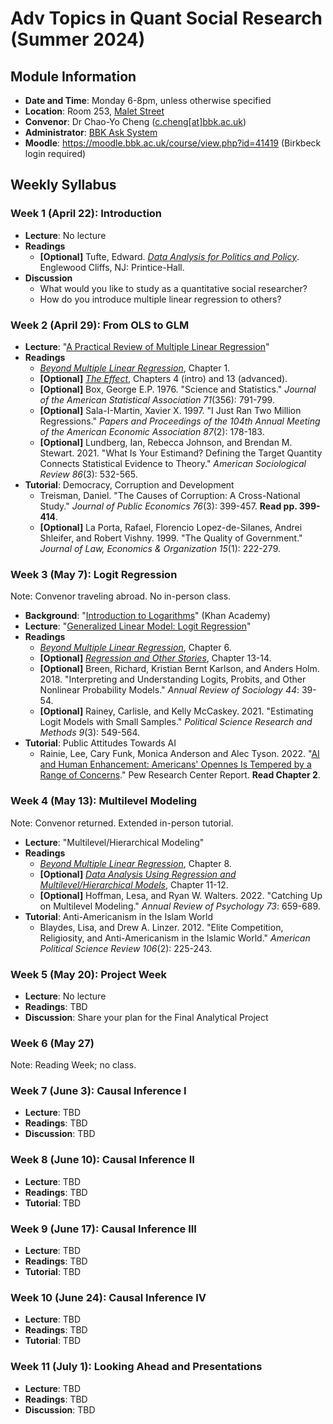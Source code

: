 # Adv Topics in Quant Social Research (Summer 2024)

## Module Information

- **Date and Time**: Monday 6-8pm, unless otherwise specified
- **Location**: Room 253, [Malet Street](https://maps.app.goo.gl/YMYvCRvA3WrSc4Dk9)
- **Convenor**: Dr Chao-Yo Cheng ([c.cheng[at]bbk.ac.uk](mailto:c.cheng@bbk.ac.uk))
- **Administrator**: [BBK Ask System](https://www.bbk.ac.uk/ask)
- **Moodle**: https://moodle.bbk.ac.uk/course/view.php?id=41419 (Birkbeck login required) 

## Weekly Syllabus

### Week 1 (April 22): Introduction

 - **Lecture**: No lecture
 - **Readings**
    - **[Optional]** Tufte, Edward. [*Data Analysis for Politics and Policy*](https://www.edwardtufte.com/tufte/dapp). Englewood Cliffs, NJ: Printice-Hall.
 - **Discussion**
	- What would you like to study as a quantitative social researcher?
	- How do you introduce multiple linear regression to others?

### Week 2 (April 29): From OLS to GLM

 - **Lecture**: "[A Practical Review of Multiple Linear Regression](https://moodle.bbk.ac.uk/course/view.php?id=41419&section=4)"
 - **Readings**
	- [*Beyond Multiple Linear Regression*](https://bookdown.org/roback/bookdown-BeyondMLR), Chapter 1.
	- **[Optional]** [*The Effect*](https://theeffectbook.net), Chapters 4 (intro) and 13 (advanced).
	- **[Optional]** Box, George E.P. 1976. "Science and Statistics." *Journal of the American Statistical Association 71*(356): 791-799.
	- **[Optional]** Sala-I-Martin, Xavier X. 1997. "I Just Ran Two Million Regressions." *Papers and Proceedings of the 104th Annual Meeting of the American Economic Association 87*(2): 178-183.
	- **[Optional]** Lundberg, Ian, Rebecca Johnson, and Brendan M. Stewart. 2021. "What Is Your Estimand? Defining the Target Quantity Connects Statistical Evidence to Theory." *American Sociological Review 86*(3): 532-565.
 - **Tutorial**: Democracy, Corruption and Development
 	- Treisman, Daniel. "The Causes of Corruption: A Cross-National Study." *Journal of Public Economics 76*(3): 399-457. **Read pp. 399-414**.
 	- **[Optional]** La Porta, Rafael, Florencio Lopez-de-Silanes, Andrei Shleifer, and Robert Vishny. 1999. "The Quality of Government." *Journal of Law, Economics & Organization 15*(1): 222-279.

### Week 3 (May 7): Logit Regression

Note: Convenor traveling abroad. No in-person class.

 - **Background**: "[Introduction to Logarithms](https://www.khanacademy.org/math/algebra2/x2ec2f6f830c9fb89:logs)" (Khan Academy)
 - **Lecture**: "[Generalized Linear Model: Logit Regression](https://moodle.bbk.ac.uk/course/view.php?id=41419&section=4)"
 - **Readings**
 	- [*Beyond Multiple Linear Regression*](https://bookdown.org/roback/bookdown-BeyondMLR), Chapter 6.
	- **[Optional]** [*Regression and Other Stories*](https://avehtari.github.io/ROS-Examples/), Chapter 13-14.
	- **[Optional]** Breen, Richard, Kristian Bernt Karlson, and Anders Holm. 2018. "Interpreting and Understanding Logits, Probits, and Other Nonlinear Probability Models." *Annual Review of Sociology 44*: 39-54.
	- **[Optional]** Rainey, Carlisle, and Kelly McCaskey. 2021. "Estimating Logit Models with Small Samples." *Political Science Research and Methods 9*(3): 549-564.
 - **Tutorial**: Public Attitudes Towards AI
 	- Rainie, Lee, Cary Funk, Monica Anderson and Alec Tyson. 2022. "[AI and Human Enhancement: Americans' Opennes Is Tempered by a Range of Concerns](https://www.pewresearch.org/internet/2022/03/17/ai-and-human-enhancement-americans-openness-is-tempered-by-a-range-of-concerns)." Pew Research Center Report. **Read Chapter 2**.

### Week 4 (May 13): Multilevel Modeling

Note: Convenor returned. Extended in-person tutorial.

 - **Lecture**: "Multilevel/Hierarchical Modeling"
 - **Readings**
	- [*Beyond Multiple Linear Regression*](https://bookdown.org/roback/bookdown-BeyondMLR/), Chapter 8.
	- **[Optional]** [*Data Analysis Using Regression and Multilevel/Hierarchical Models*](http://www.stat.columbia.edu/~gelman/arm), Chapter 11-12.
	- **[Optional]** Hoffman, Lesa, and Ryan W. Walters. 2022. "Catching Up on Multilevel Modeling." *Annual Review of Psychology 73*: 659-689.
 - **Tutorial**: Anti-Americanism in the Islam World
 	- Blaydes, Lisa, and Drew A. Linzer. 2012. "Elite Competition, Religiosity, and Anti-Americanism in the Islamic World." *American Political Science Review 106*(2): 225-243.

### Week 5 (May 20): Project Week

 - **Lecture**: No lecture
 - **Readings**: TBD
 - **Discussion**: Share your plan for the Final Analytical Project

### Week 6 (May 27)

Note: Reading Week; no class.

### Week 7 (June 3): Causal Inference I

 - **Lecture**: TBD
 - **Readings**: TBD
 - **Discussion**: TBD

### Week 8 (June 10): Causal Inference II

 - **Lecture**: TBD
 - **Readings**: TBD
 - **Tutorial**: TBD

### Week 9 (June 17): Causal Inference III 

 - **Lecture**: TBD
 - **Readings**: TBD
 - **Tutorial**: TBD

### Week 10 (June 24): Causal Inference IV 

 - **Lecture**: TBD
 - **Readings**: TBD
 - **Tutorial**: TBD

### Week 11 (July 1): Looking Ahead and Presentations

 - **Lecture**: TBD
 - **Readings**: TBD
 - **Discussion**: TBD
